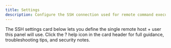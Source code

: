 ```yaml
---
title: Settings
description: Configure the SSH connection used for remote command execution.
---
```


The SSH settings card below lets you define the single remote host + user this panel will use. Click the ? help icon in the card header for full guidance, troubleshooting tips, and security notes.
